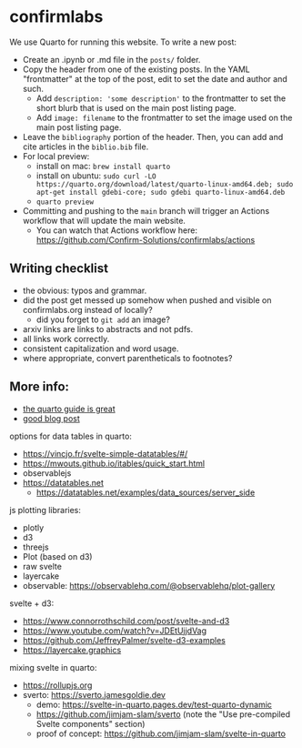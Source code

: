 # confirmlabs

We use Quarto for running this website. To write a new post:
- Create an .ipynb or .md file in the `posts/` folder.
- Copy the header from one of the existing posts. In the YAML "frontmatter" at the top of the post, edit to set the date and author and such.
	- Add `description: 'some description'` to the frontmatter to set the short blurb that is used on the main post listing page. 
	- Add `image: filename` to the frontmatter to set the image used on the main post listing page.
- Leave the `bibliography` portion of the header. Then, you can add and cite articles in the `biblio.bib` file.
- For local preview: 
  - install on mac: `brew install quarto` 
  - install on ubuntu: `sudo curl -LO https://quarto.org/download/latest/quarto-linux-amd64.deb; sudo apt-get install gdebi-core; sudo gdebi quarto-linux-amd64.deb`
  - `quarto preview`
- Committing and pushing to the `main` branch will trigger an Actions workflow that will update the main website.
	- You can watch that Actions workflow here: https://github.com/Confirm-Solutions/confirmlabs/actions

## Writing checklist

- the obvious: typos and grammar.
- did the post get messed up somehow when pushed and visible on confirmlabs.org instead of locally?
  - did you forget to `git add` an image?
- arxiv links are links to abstracts and not pdfs.
- all links work correctly.
- consistent capitalization and word usage.
- where appropriate, convert parentheticals to footnotes?

## More info:

- [the quarto guide is great](https://quarto.org/docs/guide/)
- [good blog post](https://blog.djnavarro.net/posts/2022-04-20_porting-to-quarto/#fnref1)


options for data tables in quarto:
- https://vincjo.fr/svelte-simple-datatables/#/
- https://mwouts.github.io/itables/quick_start.html
- observablejs
- https://datatables.net
	- https://datatables.net/examples/data_sources/server_side

js plotting libraries:
- plotly
- d3
- threejs
- Plot (based on d3)
- raw svelte
- layercake
- observable: https://observablehq.com/@observablehq/plot-gallery

svelte + d3:
- https://www.connorrothschild.com/post/svelte-and-d3
- https://www.youtube.com/watch?v=JDEtUjjdVag
- https://github.com/JeffreyPalmer/svelte-d3-examples
- https://layercake.graphics

mixing svelte in quarto:
- https://rollupjs.org
- sverto: https://sverto.jamesgoldie.dev
	- demo: https://svelte-in-quarto.pages.dev/test-quarto-dynamic
	- https://github.com/jimjam-slam/sverto (note the "Use pre-compiled Svelte components" section)
	- proof of concept: https://github.com/jimjam-slam/svelte-in-quarto

